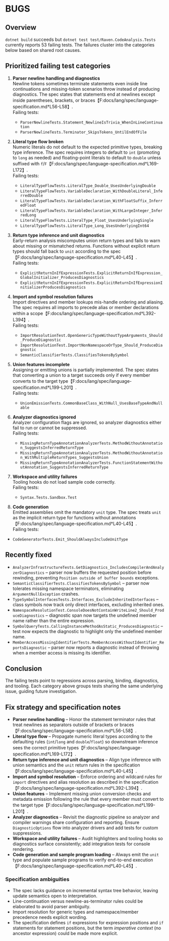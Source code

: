 # BUGS

## Overview
`dotnet build` succeeds but `dotnet test test/Raven.CodeAnalysis.Tests` currently reports 53 failing tests. The failures cluster into the categories below based on shared root causes.

## Prioritized failing test categories

1. **Parser newline handling and diagnostics**  \
   Newline tokens sometimes terminate statements even inside line continuations and missing-token scenarios throw instead of producing diagnostics. The spec states that statements end at newlines except inside parentheses, brackets, or braces【F:docs/lang/spec/language-specification.md†L56-L58】.  \
   Failing tests:
   - `ParserNewlineTests.Statement_NewlineIsTrivia_WhenInLineContinuation`
   - `ParserNewlineTests.Terminator_SkipsTokens_UntilEndOfFile`

2. **Literal type flow broken**  \
   Numeric literals do not default to the expected primitive types, breaking type inference. The spec requires integers to default to `int` (promoting to `long` as needed) and floating-point literals to default to `double` unless suffixed with `f`/`F`【F:docs/lang/spec/language-specification.md†L169-L172】.  \
   Failing tests:
   - `LiteralTypeFlowTests.LiteralType_Double_UsesUnderlyingDouble`
   - `LiteralTypeFlowTests.VariableDeclaration_WithDoubleLiteral_InferredDouble`
   - `LiteralTypeFlowTests.VariableDeclaration_WithFloatSuffix_InferredFloat`
   - `LiteralTypeFlowTests.VariableDeclaration_WithLargeInteger_InferredLong`
   - `LiteralTypeFlowTests.LiteralType_Float_UsesUnderlyingSingle`
   - `LiteralTypeFlowTests.LiteralType_Long_UsesUnderlyingInt64`

3. **Return type inference and unit diagnostics**  \
   Early-return analysis miscomputes union return types and fails to warn about missing or mismatched returns. Functions without explicit return types should fall back to `unit` according to the spec【F:docs/lang/spec/language-specification.md†L40-L45】.  \
   Failing tests:
   - `ExplicitReturnInIfExpressionTests.ExplicitReturnInIfExpression_GlobalInitializer_ProducesDiagnostics`
   - `ExplicitReturnInIfExpressionTests.ExplicitReturnInIfExpressionInitializerProducesDiagnostics`

4. **Import and symbol resolution failures**  \
   Import directives and member lookups mis-handle ordering and aliasing. The spec requires all imports to precede alias or member declarations within a scope【F:docs/lang/spec/language-specification.md†L392-L394】.  \
   Failing tests:
   - `ImportResolutionTest.OpenGenericTypeWithoutTypeArguments_Should_ProduceDiagnostic`
   - `ImportResolutionTest.ImportNonNamespaceOrType_Should_ProduceDiagnostic`
   - `SemanticClassifierTests.ClassifiesTokensBySymbol`

5. **Union features incomplete**  \
   Assigning or emitting unions is partially implemented. The spec states that converting a union to a target succeeds only if every member converts to the target type【F:docs/lang/spec/language-specification.md†L199-L201】.  \
   Failing tests:
   - `UnionEmissionTests.CommonBaseClass_WithNull_UsesBaseTypeAndNullable`

6. **Analyzer diagnostics ignored**  \
   Analyzer configuration flags are ignored, so analyzer diagnostics either fail to run or cannot be suppressed.  \
   Failing tests:
   - `MissingReturnTypeAnnotationAnalyzerTests.MethodWithoutAnnotation_SuggestsInferredReturnType`
   - `MissingReturnTypeAnnotationAnalyzerTests.MethodWithoutAnnotation_WithMultipleReturnTypes_SuggestsUnion`
   - `MissingReturnTypeAnnotationAnalyzerTests.FunctionStatementWithoutAnnotation_SuggestsInferredReturnType`

7. **Workspace and utility failures**  \
   Tooling hooks do not load sample code correctly.  \
   Failing tests:
   - `Syntax.Tests.Sandbox.Test`

8. **Code generation**  \
   Emitted assemblies omit the mandatory `unit` type. The spec treats `unit` as the implicit return type for functions without annotations【F:docs/lang/spec/language-specification.md†L40-L45】.  \
   Failing tests:
 - `CodeGeneratorTests.Emit_ShouldAlwaysIncludeUnitType`


## Recently fixed

- `AnalyzerInfrastructureTests.GetDiagnostics_IncludesCompilerAndAnalyzerDiagnostics` – parser now buffers the requested position before rewinding, preventing `Position outside of buffer bounds` exceptions.
- `SemanticClassifierTests.ClassifiesTokensBySymbol` – parser now tolerates missing namespace terminators, eliminating `ArgumentNullException` crashes.
- `TypeSymbolInterfacesTests.Interfaces_ExcludeInheritedInterfaces` – class symbols now track only direct interfaces, excluding inherited ones.
- `NamespaceResolutionTest.ConsoleDoesNotContainWriteLine2_Should_ProduceDiagnostics` – diagnostic span now targets the undefined member name rather than the entire expression.
- `SymbolQueryTests.CallingInstanceMethodAsStatic_ProducesDiagnostic` – test now expects the diagnostic to highlight only the undefined member name.
- `MemberAccessMissingIdentifierTests.MemberAccessWithoutIdentifier_ReportsDiagnostic` – parser now reports a diagnostic instead of throwing when a member access is missing its identifier.

## Conclusion
The failing tests point to regressions across parsing, binding, diagnostics, and tooling. Each category above groups tests sharing the same underlying issue, guiding future investigation.

## Fix strategy and specification notes

- **Parser newline handling** – Honor the statement terminator rules that treat newlines as separators outside of brackets or braces【F:docs/lang/spec/language-specification.md†L56-L58】.
- **Literal type flow** – Propagate numeric literal types according to the defaulting rules (`int`/`long` and `double`/`float`) so downstream inference sees the correct primitive types【F:docs/lang/spec/language-specification.md†L169-L172】.
- **Return type inference and unit diagnostics** – Align type inference with union semantics and the `unit` return rules in the specification【F:docs/lang/spec/language-specification.md†L40-L45】.
- **Import and symbol resolution** – Enforce ordering and wildcard rules for `import` directives and alias resolution as described in the specification【F:docs/lang/spec/language-specification.md†L392-L394】.
- **Union features** – Implement missing union conversion checks and metadata emission following the rule that every member must convert to the target type【F:docs/lang/spec/language-specification.md†L199-L201】.
- **Analyzer diagnostics** – Revisit the diagnostic pipeline so analyzer and compiler warnings share configuration and reporting. Ensure `DiagnosticOptions` flow into analyzer drivers and add tests for custom suppressions.
- **Workspace and utility failures** – Audit highlighters and tooling hooks so diagnostics surface consistently; add integration tests for console rendering.
- **Code generation and sample program loading** – Always emit the `unit` type and populate sample programs to verify end-to-end execution【F:docs/lang/spec/language-specification.md†L40-L45】.

### Specification ambiguities

- The spec lacks guidance on incremental syntax tree behavior, leaving update semantics open to interpretation.
- Line-continuation versus newline-as-terminator rules could be elaborated to avoid parser ambiguity.
- Import resolution for generic types and namespace/member precedence needs explicit wording.
- The specification defines `if` expressions for expression positions and `if` statements for statement positions, but the term *imperative context* (no ancestor expression) could be made more explicit.
